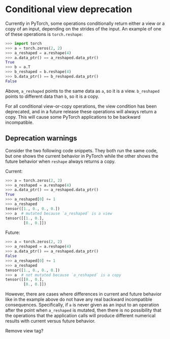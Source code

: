 # Conditional view deprecation

Currently in PyTorch, some operations conditionally return either a view or a copy of an input, depending on the strides of the input. An example of one of these operations is `torch.reshape`:

```python
>>> import torch
>>> a = torch.zeros(2, 2)
>>> a_reshaped = a.reshape(4)
>>> a.data_ptr() == a_reshaped.data_ptr()
True
>>> b = a.T
>>> b_reshaped = b.reshape(4)
>>> b.data_ptr() == b_reshaped.data_ptr()
False
```

Above, `a_reshaped` points to the same data as `a`, so it is a view. `b_reshaped` points to different data than `b`, so it is a copy.

For all conditional view-or-copy operations, the view condition has been deprecated, and in a future release these operations will always return a copy. This will cause some PyTorch applications to be backward incompatible.

## Deprecation warnings



Consider the two following code snippets. They both run the same code, but one shows the current behavior in PyTorch while the other shows the future behavior when `reshape` always returns a copy.

Current: 
```python
>>> a = torch.zeros(2, 2)
>>> a_reshaped = a.reshape(4)
>>> a.data_ptr() == a_reshaped.data_ptr()
True
>>> a_reshaped[0] += 1
>>> a_reshaped
tensor([1., 0., 0., 0.])
>>> a  # mutated because `a_reshaped` is a view
tensor([[1., 0.],
        [0., 0.]])
```

Future:
```python
>>> a = torch.zeros(2, 2)
>>> a_reshaped = a.reshape(4)
>>> a.data_ptr() == a_reshaped.data_ptr()
False
>>> a_reshaped[0] += 1
>>> a_reshaped
tensor([1., 0., 0., 0.])
>>> a  # not mutated because `a_reshaped` is a copy
tensor([[0., 0.],
        [0., 0.]])
```

However, there are cases where differences in current and future behavior like in the example above do not have any real backward incompatible consequences. Specifically, if `a` is never given as an input to an operation after the point when `a_reshaped` is mutated, then there is no possibility that the operations that the application calls will produce different numerical results with current versus future behavior. 


Remove view tag?